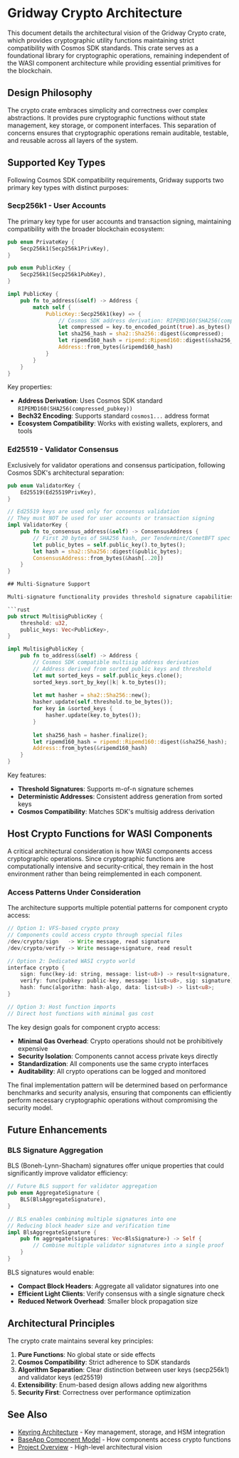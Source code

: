 # Gridway Crypto Architecture

This document details the architectural vision of the Gridway Crypto crate, which provides cryptographic utility functions maintaining strict compatibility with Cosmos SDK standards. This crate serves as a foundational library for cryptographic operations, remaining independent of the WASI component architecture while providing essential primitives for the blockchain.

## Design Philosophy

The crypto crate embraces simplicity and correctness over complex abstractions. It provides pure cryptographic functions without state management, key storage, or component interfaces. This separation of concerns ensures that cryptographic operations remain auditable, testable, and reusable across all layers of the system.

## Supported Key Types

Following Cosmos SDK compatibility requirements, Gridway supports two primary key types with distinct purposes:

### Secp256k1 - User Accounts
The primary key type for user accounts and transaction signing, maintaining compatibility with the broader blockchain ecosystem:

```rust
pub enum PrivateKey {
    Secp256k1(Secp256k1PrivKey),
}

pub enum PublicKey {
    Secp256k1(Secp256k1PubKey),
}

impl PublicKey {
    pub fn to_address(&self) -> Address {
        match self {
            PublicKey::Secp256k1(key) => {
                // Cosmos SDK address derivation: RIPEMD160(SHA256(compressed_pubkey))
                let compressed = key.to_encoded_point(true).as_bytes().to_vec();
                let sha256_hash = sha2::Sha256::digest(&compressed);
                let ripemd160_hash = ripemd::Ripemd160::digest(&sha256_hash);
                Address::from_bytes(&ripemd160_hash)
            }
        }
    }
}
```

Key properties:
- **Address Derivation**: Uses Cosmos SDK standard `RIPEMD160(SHA256(compressed_pubkey))`
- **Bech32 Encoding**: Supports standard `cosmos1...` address format
- **Ecosystem Compatibility**: Works with existing wallets, explorers, and tools

### Ed25519 - Validator Consensus
Exclusively for validator operations and consensus participation, following Cosmos SDK's architectural separation:

```rust
pub enum ValidatorKey {
    Ed25519(Ed25519PrivKey),
}

// Ed25519 keys are used only for consensus validation
// They must NOT be used for user accounts or transaction signing
impl ValidatorKey {
    pub fn to_consensus_address(&self) -> ConsensusAddress {
        // First 20 bytes of SHA256 hash, per Tendermint/CometBFT spec
        let public_bytes = self.public_key().to_bytes();
        let hash = sha2::Sha256::digest(&public_bytes);
        ConsensusAddress::from_bytes(&hash[..20])
    }
}

## Multi-Signature Support

Multi-signature functionality provides threshold signature capabilities for enhanced security and governance operations:

```rust
pub struct MultisigPublicKey {
    threshold: u32,
    public_keys: Vec<PublicKey>,
}

impl MultisigPublicKey {
    pub fn to_address(&self) -> Address {
        // Cosmos SDK compatible multisig address derivation
        // Address derived from sorted public keys and threshold
        let mut sorted_keys = self.public_keys.clone();
        sorted_keys.sort_by_key(|k| k.to_bytes());
        
        let mut hasher = sha2::Sha256::new();
        hasher.update(self.threshold.to_be_bytes());
        for key in &sorted_keys {
            hasher.update(key.to_bytes());
        }
        
        let sha256_hash = hasher.finalize();
        let ripemd160_hash = ripemd::Ripemd160::digest(&sha256_hash);
        Address::from_bytes(&ripemd160_hash)
    }
}
```

Key features:
- **Threshold Signatures**: Supports m-of-n signature schemes
- **Deterministic Addresses**: Consistent address generation from sorted keys
- **Cosmos Compatibility**: Matches SDK's multisig address derivation

## Host Crypto Functions for WASI Components

A critical architectural consideration is how WASI components access cryptographic operations. Since cryptographic functions are computationally intensive and security-critical, they remain in the host environment rather than being reimplemented in each component.

### Access Patterns Under Consideration

The architecture supports multiple potential patterns for component crypto access:

```rust
// Option 1: VFS-based crypto proxy
// Components could access crypto through special files
/dev/crypto/sign   -> Write message, read signature
/dev/crypto/verify -> Write message+signature, read result

// Option 2: Dedicated WASI crypto world
interface crypto {
    sign: func(key-id: string, message: list<u8>) -> result<signature, error>;
    verify: func(pubkey: public-key, message: list<u8>, sig: signature) -> bool;
    hash: func(algorithm: hash-algo, data: list<u8>) -> list<u8>;
}

// Option 3: Host function imports
// Direct host functions with minimal gas cost
```

The key design goals for component crypto access:
- **Minimal Gas Overhead**: Crypto operations should not be prohibitively expensive
- **Security Isolation**: Components cannot access private keys directly
- **Standardization**: All components use the same crypto interfaces
- **Auditability**: All crypto operations can be logged and monitored

The final implementation pattern will be determined based on performance benchmarks and security analysis, ensuring that components can efficiently perform necessary cryptographic operations without compromising the security model.

## Future Enhancements

### BLS Signature Aggregation

BLS (Boneh-Lynn-Shacham) signatures offer unique properties that could significantly improve validator efficiency:

```rust
// Future BLS support for validator aggregation
pub enum AggregateSignature {
    BLS(BlsAggregateSignature),
}

// BLS enables combining multiple signatures into one
// Reducing block header size and verification time
impl BlsAggregateSignature {
    pub fn aggregate(signatures: Vec<BlsSignature>) -> Self {
        // Combine multiple validator signatures into a single proof
    }
}
```

BLS signatures would enable:
- **Compact Block Headers**: Aggregate all validator signatures into one
- **Efficient Light Clients**: Verify consensus with a single signature check  
- **Reduced Network Overhead**: Smaller block propagation size

## Architectural Principles

The crypto crate maintains several key principles:

1. **Pure Functions**: No global state or side effects
2. **Cosmos Compatibility**: Strict adherence to SDK standards
3. **Algorithm Separation**: Clear distinction between user keys (secp256k1) and validator keys (ed25519)
4. **Extensibility**: Enum-based design allows adding new algorithms
5. **Security First**: Correctness over performance optimization

## See Also

- [Keyring Architecture](../gridway-keyring/PLAN.md) - Key management, storage, and HSM integration
- [BaseApp Component Model](../gridway-baseapp/PLAN.md) - How components access crypto functions
- [Project Overview](../../PLAN.md) - High-level architectural vision